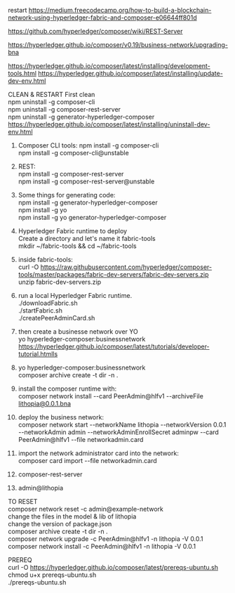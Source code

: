 restart https://medium.freecodecamp.org/how-to-build-a-blockchain-network-using-hyperledger-fabric-and-composer-e06644ff801d

https://github.com/hyperledger/composer/wiki/REST-Server

https://hyperledger.github.io/composer/v0.19/business-network/upgrading-bna

https://hyperledger.github.io/composer/latest/installing/development-tools.html
https://hyperledger.github.io/composer/latest/installing/update-dev-env.html

CLEAN & RESTART 
First clean  
npm uninstall -g composer-cli  
npm uninstall -g composer-rest-server  
npm uninstall -g generator-hyperledger-composer  
		https://hyperledger.github.io/composer/latest/installing/uninstall-dev-env.html

1) Composer CLI tools: 
npm install -g composer-cli  
npm install -g composer-cli@unstable  

2) REST:  
npm install -g composer-rest-server  
npm install -g composer-rest-server@unstable  

3) Some things for generating code:  
npm install -g generator-hyperledger-composer  
npm install -g yo  
npm install -g yo generator-hyperledger-composer  


4) Hyperledger Fabric runtime to deploy  
Create a directory and let's name it fabric-tools  
mkdir ~/fabric-tools && cd ~/fabric-tools  
	
5) inside fabric-tools:  
curl -O https://raw.githubusercontent.com/hyperledger/composer-tools/master/packages/fabric-dev-servers/fabric-dev-servers.zip  
unzip fabric-dev-servers.zip  

6) run a local Hyperledger Fabric runtime.  
./downloadFabric.sh  
./startFabric.sh  
./createPeerAdminCard.sh  

7) then create a businesse network over YO  
yo hyperledger-composer:businessnetwork  
https://hyperledger.github.io/composer/latest/tutorials/developer-tutorial.htmlls  


8) yo hyperledger-composer:businessnetwork  
composer archive create -t dir -n .  

9) install the composer runtime with:  
composer network install --card PeerAdmin@hlfv1 --archiveFile lithopia@0.0.1.bna  

10) deploy the business network:  
composer network start --networkName lithopia --networkVersion 0.0.1 --networkAdmin admin --networkAdminEnrollSecret adminpw --card PeerAdmin@hlfv1 --file networkadmin.card
	
11) import the network administrator card into the network:  
composer card import --file networkadmin.card	  

12) composer-rest-server  

13) admin@lithopia  
	
TO RESET  
composer network reset -c admin@example-network  
change the files in the model & lib of lithopia  
change the version of package.json  
composer archive create -t dir -n .  
composer network upgrade -c PeerAdmin@hlfv1 -n lithopia -V 0.0.1  
composer network install -c PeerAdmin@hlfv1 -n lithopia -V 0.0.1  

PREREQ  
curl -O https://hyperledger.github.io/composer/latest/prereqs-ubuntu.sh  
chmod u+x prereqs-ubuntu.sh  
./prereqs-ubuntu.sh  
